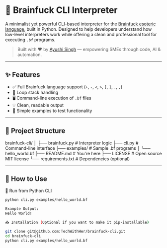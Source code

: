 # 🧠 Brainfuck CLI Interpreter

A minimalist yet powerful CLI-based interpreter for the [Brainfuck esoteric language](https://en.wikipedia.org/wiki/Brainfuck), built in Python. Designed to help developers understand how low-level interpreters work while offering a clean and professional tool for executing `.bf` programs.

> Built with ❤️ by [Ayushi Singh](https://github.com/TechWithHer) — empowering SMEs through code, AI & automation.

---

## ✨ Features

- ✅ Full Brainfuck language support (`+`, `-`, `<`, `>`, `[`, `]`, `.`, `,`)
- 🔁 Loop stack handling
- 🖥️ Command-line execution of `.bf` files
- 💡 Clean, readable output
- 🧪 Simple examples to test functionality

---

## 📂 Project Structure

brainfuck-cli/
│
├── brainfuck.py # Interpreter logic
├── cli.py # Command-line interface
├── examples/ # Sample .bf programs
│ └── hello_world.bf
├── README.md # You're here
├── LICENSE # Open source MIT license
└── requirements.txt # Dependencies (optional)


---

## 🚀 How to Use

 🐍 Run from Python CLI
```bash 
python cli.py examples/hello_world.bf

Example Output:
Hello World!

📥 Installation (Optional if you want to make it pip-installable)

git clone git@github.com:TechWithHer/brainfuck-cli.git
cd brainfuck-cli
python cli.py examples/hello_world.bf
